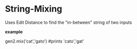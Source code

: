 # String-Mixing
Uses Edit Distance to find the "in-between" string of two inputs

**example**

gen2.mix('cat','gato') #prints 'cato','gat'
